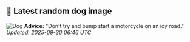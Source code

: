 ## 🐶 Latest random dog image
![Dog](https://images.dog.ceo/breeds/sheepdog-english/n02105641_8289.jpg)
**Advice:** "Don't try and bump start a motorcycle on an icy road."
*Updated: 2025-09-30 06:46 UTC*
